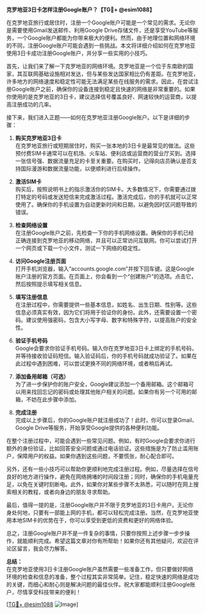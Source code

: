 **克罗地亚3日卡怎样注册Google账户？【TG💪+ @esim1088】**

在克罗地亚旅行或居住时，注册一个Google账户可能是一个常见的需求。无论你是需要使用Gmail发送邮件、利用Google Drive存储文件，还是享受YouTube等服务，一个Google账户都能为你带来极大的便利。然而，由于地理位置和网络环境的不同，注册Google账户可能会遇到一些挑战。本文将详细介绍如何在克罗地亚使用3日卡成功注册Google账户，并分享一些实用的小技巧。

首先，让我们来了解一下克罗地亚的网络环境。克罗地亚是一个位于东南欧的国家，其互联网基础设施相对发达，但与某些发达国家相比仍有差距。在克罗地亚，许多地方的网络速度和稳定性可能无法满足某些在线服务的需求。因此，在尝试注册Google账户之前，确保你的设备连接到稳定且快速的网络是非常重要的。如果你使用的是克罗地亚的3日卡，建议选择信号覆盖良好、网速较快的运营商，以提高注册成功的几率。

接下来，我们进入正题——如何在克罗地亚注册Google账户。以下是详细的步骤：

1. **购买克罗地亚3日卡**  
   在克罗地亚旅行或短期居住时，购买一张本地的3日卡是最常见的做法。这些预付费SIM卡通常可以在机场、火车站、便利店或运营商的营业厅买到。选择一张信号强、数据流量充足的卡至关重要。在购买时，记得向店员确认是否支持国际漫游和数据流量功能，以便顺利进行后续操作。

2. **激活SIM卡**  
   购买后，按照说明书上的指示激活你的SIM卡。大多数情况下，你需要通过拨打特定的号码或发送短信来完成激活过程。激活完成后，你的手机就可以正常使用了。确保你的手机设置为自动更新时间和日期，以避免因时区问题导致的错误。

3. **检查网络设置**  
   在注册Google账户之前，先检查一下你的手机网络设置。确保你的手机已经正确连接到克罗地亚的移动网络，并且可以正常访问互联网。你可以尝试打开一个网页或下载一个小文件，测试一下网络的稳定性。

4. **访问Google注册页面**  
   打开手机浏览器，输入“accounts.google.com”并按下回车键。这是Google账户注册的官方页面。在页面上，你会看到一个“创建账户”的选项。点击它，然后按照提示填写相关信息。

5. **填写注册信息**  
   在注册过程中，你需要提供一些基本信息，如姓名、出生日期、性别等。这些信息必须真实有效，因为它们将用于验证你的身份。此外，还需要设置一个密码。建议使用强密码，包含大小写字母、数字和特殊字符，以提高账户的安全性。

6. **验证手机号码**  
   Google会要求你验证手机号码。输入你在克罗地亚3日卡上绑定的手机号码，并等待接收验证码短信。输入验证码后，你的手机号码就成功验证了。如果在此过程中遇到困难，可以尝试更换不同的网络环境，或者稍后再试。

7. **添加备用邮箱（可选）**  
   为了进一步保护你的账户安全，Google建议添加一个备用邮箱。这个邮箱可以用来找回忘记的密码或处理其他账户相关的问题。如果你有另一个可用的邮箱，不妨在此步骤中添加。

8. **完成注册**  
   完成以上步骤后，你的Google账户就注册成功了！此时，你可以登录Gmail、Google Drive等服务，开始享受Google提供的各种便利功能。

在整个注册过程中，可能会遇到一些常见问题。例如，有时Google会要求你进行额外的身份验证，比如回答安全问题或通过电话验证。这些措施是为了防止滥用账户，保障用户的权益。如果你遇到这些问题，不要慌张，耐心配合即可。

另外，还有一些小技巧可以帮助你更顺利地完成注册过程。例如，尽量选择在信号良好的地方进行操作，避免在网络拥堵的时间段注册；同时，确保你的手机电量充足，以免在关键时刻断电。此外，如果你对某些步骤不太熟悉，可以随时在网上搜索相关的教程，或者向身边的朋友寻求帮助。

最后，值得一提的是，注册Google账户并不限于克罗地亚的3日卡用户。无论你身处何地，只要有一部能上网的手机，都可以轻松完成注册。当然，在克罗地亚使用本地SIM卡的优势在于，你可以享受到更低的资费和更好的网络体验。

总之，注册Google账户并不是一件复杂的事情，只要你按照上述步骤一步步操作，就能顺利完成。希望这篇文章对你有所帮助！如果你还有其他疑问，欢迎在评论区留言，我会尽力解答。

**总结：**  
在克罗地亚使用3日卡注册Google账户虽然需要一些准备工作，但只要做好网络环境的检查和信息的准备，整个过程其实非常简单。记住，稳定快速的网络是成功的关键，而细心和耐心则是解决问题的最佳伙伴。祝大家都能顺利注册Google账户，尽情享受科技带来的便利！

[[TG💪+ @esim1088](https://t.me/s/esim1088) ![Image](https://i.postimg.cc/4NQfJmqS/Snipaste-2025-05-13-00-14-12.png)]